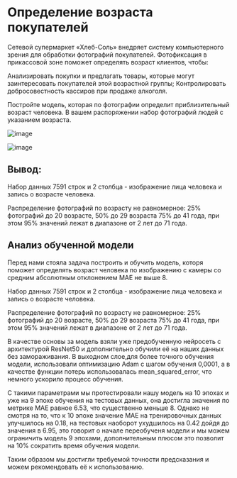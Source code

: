 # Определение возраста покупателей
Сетевой супермаркет «Хлеб-Соль» внедряет систему компьютерного зрения для обработки фотографий покупателей. Фотофиксация в прикассовой зоне поможет определять возраст клиентов, чтобы:

Анализировать покупки и предлагать товары, которые могут заинтересовать покупателей этой возрастной группы;
Контролировать добросовестность кассиров при продаже алкоголя.

Постройте модель, которая по фотографии определит приблизительный возраст человека. В вашем распоряжении набор фотографий людей с указанием возраста.

![image](https://github.com/IT-DS-Alex/Portfolio/assets/140064630/1b810685-76ac-46f1-8ce0-3d49ef6530c7)

![image](https://github.com/IT-DS-Alex/Portfolio/assets/140064630/96106135-8fed-435e-8d7c-1af00cef8c3a)


## Вывод:

Набор данных 7591 строк и 2 столбца - изображение лица человека и запись о возрасте человека.

Распределение фотографий по возрасту не равномерное: 25% фотографий до 20 возрасте, 50% до 29 возраста
75%	до	41 года, при этом 95% значений лежат в диапазоне от 2 лет до 71 года.

## Анализ обученной модели

Перед нами стояла задача построить и обучить модель, которя поможет определять возраст человека по изображению с камеры со средним абсолютным отклонением MAE не выше 8.

Набор данных 7591 строк и 2 столбца - изображение лица человека и запись о возрасте человека.

Распределение фотографий по возрасту не равномерное: 25% фотографий до 20 возрасте, 50% до 29 возраста
75%	до	41 года, при этом 95% значений лежат в диапазоне от 2 лет до 71 года.

В качестве основы за модель взяли уже предобученную нейросеть с архитектурой ResNet50
 и дополнительно обучили её на наших данных без замораживания. В выходном слое,для более точного обучения модели, использовали оптимизацию Adam c шагом обучения 0,0001, а в качестве функции потерь использовалась mean_squared_error, что немного ускорило процесс обучения.

С такими параметрами мы протестировали нашу модель на 10 эпохах и уже на 9 эпохе обучения на тестовых данных, она достигла значения по метрике MAE равное 6.53, что существенно меньше 8. Однако не смотря на то, что к 10 эпохе значение MAE на тренировочных данных улучшилось на 0.18, на тестовых наоборот ухудшилось на 0.42 дойдя до значения в 6.95, это говорит о начале переобученя модели и мы можем ограничить модель 9 эпохами, дополнительным плюсом это позволит на 10% сократить время обучения модели.

Таким образом мы достигли требуемой точности предсказания и можем рекомендовать её к использованию.
